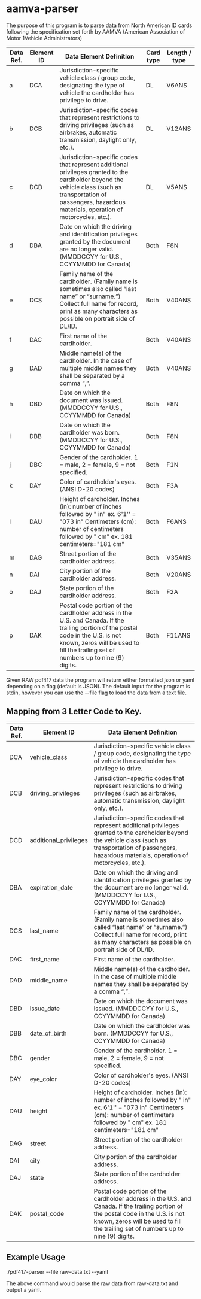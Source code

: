 # aamva-parser
The purpose of this program is to parse data from North American ID cards following the specification set forth by AAMVA (American Association of Motor 1Vehicle Administrators)

| Data Ref. | Element ID | Data Element Definition                                                                                               | Card type | Length / type |
|-----------|------------|-----------------------------------------------------------------------------------------------------------------------|-----------|---------------|
| a         | DCA        | Jurisdiction-specific vehicle class / group code, designating the type of vehicle the cardholder has privilege to drive. | DL        | V6ANS         |
| b         | DCB        | Jurisdiction-specific codes that represent restrictions to driving privileges (such as airbrakes, automatic transmission, daylight only, etc.). | DL        | V12ANS        |
| c         | DCD        | Jurisdiction-specific codes that represent additional privileges granted to the cardholder beyond the vehicle class (such as transportation of passengers, hazardous materials, operation of motorcycles, etc.). | DL        | V5ANS         |
| d         | DBA        | Date on which the driving and identification privileges granted by the document are no longer valid. (MMDDCCYY for U.S., CCYYMMDD for Canada) | Both      | F8N           |
| e         | DCS        | Family name of the cardholder. (Family name is sometimes also called “last name” or “surname.”) Collect full name for record, print as many characters as possible on portrait side of DL/ID. | Both      | V40ANS        |
| f         | DAC        | First name of the cardholder.                                                                                         | Both      | V40ANS        |
| g         | DAD        | Middle name(s) of the cardholder. In the case of multiple middle names they shall be separated by a comma “,”.       | Both      | V40ANS        |
| h         | DBD        | Date on which the document was issued. (MMDDCCYY for U.S., CCYYMMDD for Canada)                                      | Both      | F8N           |
| i         | DBB        | Date on which the cardholder was born. (MMDDCCYY for U.S., CCYYMMDD for Canada)                                      | Both      | F8N           |
| j         | DBC        | Gender of the cardholder. 1 = male, 2 = female, 9 = not specified.                                                  | Both      | F1N           |
| k         | DAY        | Color of cardholder's eyes. (ANSI D-20 codes)                                                                        | Both      | F3A           |
| l         | DAU        | Height of cardholder. Inches (in): number of inches followed by " in" ex. 6'1'' = "073 in" Centimeters (cm): number of centimeters followed by " cm" ex. 181 centimeters="181 cm" | Both      | F6ANS         |
| m         | DAG        | Street portion of the cardholder address.                                                                             | Both      | V35ANS        |
| n         | DAI        | City portion of the cardholder address.                                                                               | Both      | V20ANS        |
| o         | DAJ        | State portion of the cardholder address.                                                                              | Both      | F2A           |
| p         | DAK        | Postal code portion of the cardholder address in the U.S. and Canada. If the trailing portion of the postal code in the U.S. is not known, zeros will be used to fill the trailing set of numbers up to nine (9) digits. | Both      | F11ANS        |


Given RAW pdf417 data the program will return either formatted json or yaml depending on a flag (default is JSON).
The default input for the program is stdin, however you can use the --file flag to load the data from a text file.

## Mapping from 3 Letter Code to Key. 
| Data Ref. | Element ID     | Data Element Definition                                                                                               |
|-----------|----------------|-----------------------------------------------------------------------------------------------------------------------|
| DCA       | vehicle_class   | Jurisdiction-specific vehicle class / group code, designating the type of vehicle the cardholder has privilege to drive. |
| DCB       | driving_privileges | Jurisdiction-specific codes that represent restrictions to driving privileges (such as airbrakes, automatic transmission, daylight only, etc.). |
| DCD       | additional_privileges | Jurisdiction-specific codes that represent additional privileges granted to the cardholder beyond the vehicle class (such as transportation of passengers, hazardous materials, operation of motorcycles, etc.). |
| DBA       | expiration_date | Date on which the driving and identification privileges granted by the document are no longer valid. (MMDDCCYY for U.S., CCYYMMDD for Canada) |
| DCS       | last_name      | Family name of the cardholder. (Family name is sometimes also called “last name” or “surname.”) Collect full name for record, print as many characters as possible on portrait side of DL/ID. |
| DAC       | first_name     | First name of the cardholder.                                                                                         |
| DAD       | middle_name     | Middle name(s) of the cardholder. In the case of multiple middle names they shall be separated by a comma “,”.       |
| DBD       | issue_date     | Date on which the document was issued. (MMDDCCYY for U.S., CCYYMMDD for Canada)                                      |
| DBB       | date_of_birth  | Date on which the cardholder was born. (MMDDCCYY for U.S., CCYYMMDD for Canada)                                      |
| DBC       | gender         | Gender of the cardholder. 1 = male, 2 = female, 9 = not specified.                                                  |
| DAY       | eye_color      | Color of cardholder's eyes. (ANSI D-20 codes)                                                                        |
| DAU       | height         | Height of cardholder. Inches (in): number of inches followed by " in" ex. 6'1'' = "073 in" Centimeters (cm): number of centimeters followed by " cm" ex. 181 centimeters="181 cm" |
| DAG       | street         | Street portion of the cardholder address.                                                                             |
| DAI       | city           | City portion of the cardholder address.                                                                               |
| DAJ       | state          | State portion of the cardholder address.                                                                              |
| DAK       | postal_code    | Postal code portion of the cardholder address in the U.S. and Canada. If the trailing portion of the postal code in the U.S. is not known, zeros will be used to fill the trailing set of numbers up to nine (9) digits. |
## Example Usage
./pdf417-parser --file raw-data.txt --yaml

The above command would parse the raw data from raw-data.txt and output a yaml.
